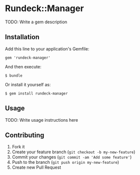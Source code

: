 # Rundeck::Manager

TODO: Write a gem description

## Installation

Add this line to your application's Gemfile:

    gem 'rundeck-manager'

And then execute:

    $ bundle

Or install it yourself as:

    $ gem install rundeck-manager

## Usage

TODO: Write usage instructions here

## Contributing

1. Fork it
2. Create your feature branch (`git checkout -b my-new-feature`)
3. Commit your changes (`git commit -am 'Add some feature'`)
4. Push to the branch (`git push origin my-new-feature`)
5. Create new Pull Request
